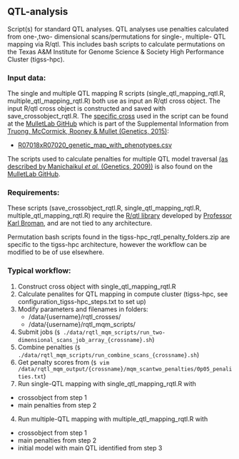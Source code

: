 ## QTL-analysis
Script(s) for standard QTL analyses. QTL analyses use penalties calculated from one-,two- dimensional scans/permutations for single-, multiple- QTL mapping via R/qtl. This includes bash scripts to calculate permutations on the Texas A&M Institute for Genome Science & Society High Performance Cluster (tigss-hpc). 

### Input data:
The single and multiple QTL mapping R scripts (single\_qtl\_mapping\_rqtl.R, multiple\_qtl\_mapping\_rqtl.R) both use as input an R/qtl cross object. The input R/qtl cross object is constructed and saved with save\_crossobject\_rqtl.R. The [specific cross](https://github.com/MulletLab/leafangle_supplement/blob/master/h2_and_qtl/R07018_x_R07020/R07018xR07020_genetic_map_with_phenotypes.csv) used in the script can be found at the [MulletLab GitHub](https://github.com/MulletLab/leafangle_supplement) which is part of the Supplemental Information from [Truong, McCormick, Rooney & Mullet (Genetics, 2015)](http://www.genetics.org/content/201/3/1229):
* [R07018xR07020_genetic_map_with_phenotypes.csv](https://github.com/MulletLab/leafangle_supplement/blob/master/h2_and_qtl/R07018_x_R07020/R07018xR07020_genetic_map_with_phenotypes.csv)

The scripts used to calculate penalties for multiple QTL model traversal [(as described by Manichaikul _et al._ (Genetics, 2009))](http://www.genetics.org/content/181/3/1077) is also found on the [MulletLab GitHub](https://github.com/MulletLab/leafangle_supplement).

### Requirements:
These scripts (save\_crossobject\_rqtl.R, single\_qtl\_mapping\_rqtl.R, multiple\_qtl\_mapping\_rqtl.R) require the [R/qtl library](http://rqtl.org/) developed by [Professor Karl Broman](http://kbroman.org/), and are not tied to any architecture.

Permutation bash scripts found in the tigss-hpc\_rqtl\_penalty\_folders.zip are specific to the tigss-hpc architecture, however the workflow can be modified to be of use elsewhere.

### Typical workflow:
1. Construct cross object with single\_qtl\_mapping\_rqtl.R
2. Calculate penalites for QTL mapping in compute cluster (tigss-hpc, see configuration\_tigss-hpc\_steps.txt to set up)
 1. Modify parameters and filenames in folders:
    * /data/{username}/rqtl\_crosses/
    * /data/{username}/rqtl\_mqm\_scripts/
 2. Submit jobs (`$ ./data/rqtl_mqm_scripts/run_two-dimensional_scans_job_array_{crossname}.sh`)
 3. Combine penalties (`$ ./data/rqtl_mqm_scripts/run_combine_scans_{crossname}.sh`)
 4. Get penalty scores from (`$ vim /data/rqtl_mqm_output/{crossname}/mqm_scantwo_penalties/0p05_penalities.txt`)
3. Run single-QTL mapping with single\_qtl\_mapping\_rqtl.R with 
 * crossobject from step 1 
 * main penalties from step 2
4. Run multiple-QTL mapping with multiple\_qtl\_mapping\_rqtl.R with
 * crossobject from step 1 
 * main penalties from step 2
 * initial model with main QTL identified from step 3
 
